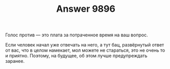 ﻿---
title: "Answer 9896"
se.owner.user_id: 199733
se.owner.display_name: "edem"
se.owner.link: "https://ru.meta.stackoverflow.com/users/199733/edem"
se.answer_id: 9896
se.question_id: 9894
se.post_type: answer
se.score: -9
se.is_accepted: False
---
<p>Голос против — это плата за потраченное время на ваш вопрос.</p>

<p>Если человек начал уже отвечать на него, а тут бац, развёрнутый ответ от вас, что в целом намекает, мол можете не стараться, это не очень то и приятно. Поэтому, на будущее, об этом лучше предупреждать заранее.</p>
